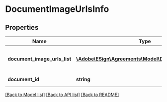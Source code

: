 # DocumentImageUrlsInfo

## Properties
Name | Type | Description | Notes
------------ | ------------- | ------------- | -------------
**document_image_urls_list** | [**\Adobe\ESign\Agreements\Model\DocumentImageUrls[]**](DocumentImageUrls.md) | A list of documents image URLs. | [optional] 
**document_id** | **string** | Id of the document | [optional] 

[[Back to Model list]](../README.md#documentation-for-models) [[Back to API list]](../README.md#documentation-for-api-endpoints) [[Back to README]](../README.md)



